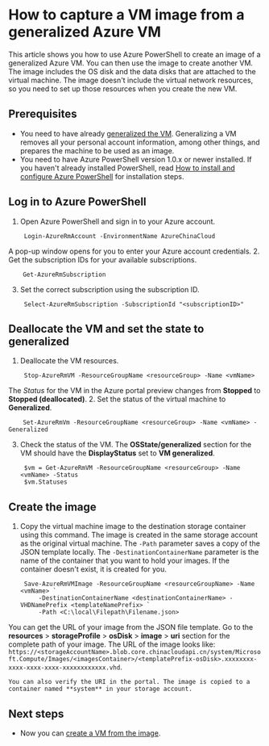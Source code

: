 <!-- need to be verified -->

<properties
    pageTitle="Capture a VM image from generalized Azure VM | Azure"
    description="Learn how to capture a VM image from a generalized Azure VM created in the Resource Manager deployment model"
    services="virtual-machines-windows"
    documentationcenter=""
    author="cynthn"
    manager="timlt"
    editor=""
    tags="azure-resource-manager" />
<tags
    ms.assetid="afdae4a1-6dfb-47b4-902a-f327f9bfe5b4"
    ms.service="virtual-machines-windows"
    ms.workload="infrastructure-services"
    ms.tgt_pltfrm="vm-windows"
    ms.devlang="na"
    ms.topic="article"
    ms.date="10/20/2016"
    wacn.date=""
    ms.author="cynthn" />

# How to capture a VM image from a generalized Azure VM
This article shows you how to use Azure PowerShell to create an image of a generalized Azure VM. You can then use the image to create another VM. The image includes the OS disk and the data disks that are attached to the virtual machine. The image doesn't include the virtual network resources, so you need to set up those resources when you create the new VM. 

## Prerequisites
* You need to have already [generalized the VM](/documentation/articles/virtual-machines-windows-generalize-vhd/). Generalizing a VM removes all your personal account information, among other things, and prepares the machine to be used as an image.
* You need to have Azure PowerShell version 1.0.x or newer installed. If you haven't already installed PowerShell, read [How to install and configure Azure PowerShell](/documentation/articles/powershell-install-configure/) for installation steps.

## Log in to Azure PowerShell
1. Open Azure PowerShell and sign in to your Azure account.

        Login-AzureRmAccount -EnvironmentName AzureChinaCloud

A pop-up window opens for you to enter your Azure account credentials.
2. Get the subscription IDs for your available subscriptions.

        Get-AzureRmSubscription

3. Set the correct subscription using the subscription ID.

        Select-AzureRmSubscription -SubscriptionId "<subscriptionID>"

## Deallocate the VM and set the state to generalized
1. Deallocate the VM resources.

        Stop-AzureRmVM -ResourceGroupName <resourceGroup> -Name <vmName>

The *Status* for the VM in the Azure portal preview changes from **Stopped** to **Stopped (deallocated)**.
2. Set the status of the virtual machine to **Generalized**. 

        Set-AzureRmVm -ResourceGroupName <resourceGroup> -Name <vmName> -Generalized

3. Check the status of the VM. The **OSState/generalized** section for the VM should have the **DisplayStatus** set to **VM generalized**.  

        $vm = Get-AzureRmVM -ResourceGroupName <resourceGroup> -Name <vmName> -Status
        $vm.Statuses

## <a name="capture-the-vm"></a> Create the image
1. Copy the virtual machine image to the destination storage container using this command. The image is created in the same storage account as the original virtual machine. The `-Path` parameter saves a copy of the JSON template locally. The `-DestinationContainerName` parameter is the name of the container that you want to hold your images. If the container doesn't exist, it is created for you.

        Save-AzureRmVMImage -ResourceGroupName <resourceGroupName> -Name <vmName> `
            -DestinationContainerName <destinationContainerName> -VHDNamePrefix <templateNamePrefix> `
            -Path <C:\local\Filepath\Filename.json>

You can get the URL of your image from the JSON file template. Go to the **resources** > **storageProfile** > **osDisk** > **image** > **uri** section for the complete path of your image. The URL of the image looks like: `https://<storageAccountName>.blob.core.chinacloudapi.cn/system/Microsoft.Compute/Images/<imagesContainer>/<templatePrefix-osDisk>.xxxxxxxx-xxxx-xxxx-xxxx-xxxxxxxxxxxx.vhd`.
   
    You can also verify the URI in the portal. The image is copied to a container named **system** in your storage account. 

## Next steps
* Now you can [create a VM from the image](/documentation/articles/virtual-machines-windows-create-vm-generalized/).

